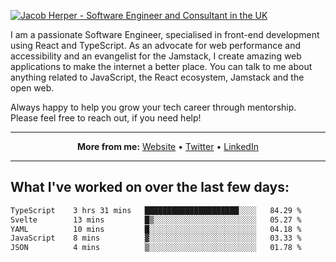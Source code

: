 [![Jacob Herper - Software Engineer and Consultant in the UK](https://res.cloudinary.com/jacobherper/image/upload/v1641506277/gh-image.png)](https://jacobherper.com/)

I am a passionate Software Engineer, specialised in front-end development using React and TypeScript. As an advocate for web performance and accessibility and an evangelist for the Jamstack, I create amazing web applications to make the internet a better place. You can talk to me about anything related to JavaScript, the React ecosystem, Jamstack and the open web.

Always happy to help you grow your tech career through mentorship. Please feel free to reach out, if you need help!

---

<p align="center">
  <strong>More from me:</strong> 
  <a href="https://jacobherper.com/">Website</a> •
  <a href="https://twitter.com/intent/follow?screen_name=jakeherp&tw_p=followbutton">Twitter</a> •
  <a href="https://www.linkedin.com/in/jacobherper/">LinkedIn</a>
</p>

---

## What I've worked on over the last few days:

<!--START_SECTION:waka-->

```txt
TypeScript    3 hrs 31 mins   █████████████████████░░░░   84.29 %
Svelte        13 mins         █▒░░░░░░░░░░░░░░░░░░░░░░░   05.27 %
YAML          10 mins         █░░░░░░░░░░░░░░░░░░░░░░░░   04.18 %
JavaScript    8 mins          ▓░░░░░░░░░░░░░░░░░░░░░░░░   03.33 %
JSON          4 mins          ▒░░░░░░░░░░░░░░░░░░░░░░░░   01.78 %
```

<!--END_SECTION:waka-->
